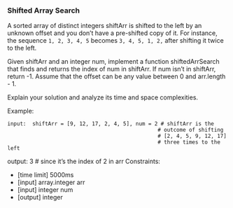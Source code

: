 ### Shifted Array Search
A sorted array of distinct integers shiftArr is shifted to the left by an unknown offset and you don’t have a pre-shifted copy of it. For instance, the sequence ```1, 2, 3, 4, 5``` becomes ```3, 4, 5, 1, 2,``` after shifting it twice to the left.

Given shiftArr and an integer num, implement a function shiftedArrSearch that finds and returns the index of num in shiftArr. If num isn’t in shiftArr, return -1. Assume that the offset can be any value between 0 and arr.length - 1.

Explain your solution and analyze its time and space complexities.

Example:
```
input:  shiftArr = [9, 12, 17, 2, 4, 5], num = 2 # shiftArr is the
                                                # outcome of shifting
                                                # [2, 4, 5, 9, 12, 17]
                                                # three times to the left
```
output: 3 # since it’s the index of 2 in arr
Constraints:

* [time limit] 5000ms
* [input] array.integer arr
* [input] integer num
* [output] integer